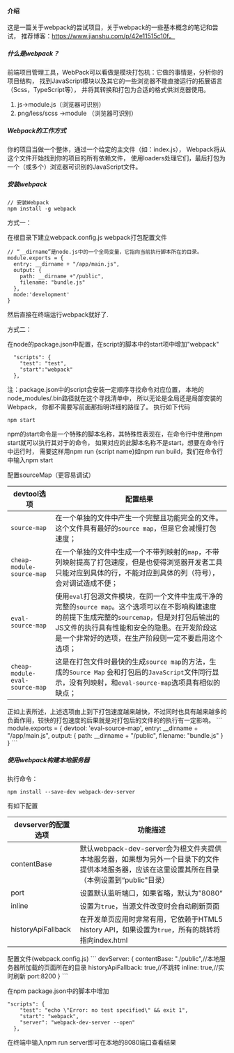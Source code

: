 #### 介绍
这是一篇关于webpack的尝试项目，关于webpack的一些基本概念的笔记和尝试，
推荐博客：https://www.jianshu.com/p/42e11515c10f。

##### 什么是webpack？
前端项目管理工具，WebPack可以看做是模块打包机：它做的事情是，分析你的项目结构，
找到JavaScript模块以及其它的一些浏览器不能直接运行的拓展语言（Scss，TypeScript等），
并将其转换和打包为合适的格式供浏览器使用。

1. js->module.js（浏览器可识别）
2. png/less/scss ->module （浏览器可识别）

##### Webpack的工作方式
你的项目当做一个整体，通过一个给定的主文件（如：index.js），
Webpack将从这个文件开始找到你的项目的所有依赖文件，
使用loaders处理它们，最后打包为一个（或多个）浏览器可识别的JavaScript文件。

##### 安装webpack
```
// 安装Webpack
npm install -g webpack
```
方式一：

在根目录下建立webpack.config.js webpack打包配置文件
```
// “__dirname”是node.js中的一个全局变量，它指向当前执行脚本所在的目录。
module.exports = {
  entry: __dirname + "/app/main.js",
  output: {
    path: __dirname +"/public",
    filename: "bundle.js"
  },
  mode:'development'
}
```
然后直接在终端运行webpack就好了.

方式二：

在node的package.json中配置，在script的脚本中的start项中增加"webpack"
```
  "scripts": {
    "test": "test",
    "start":"webpack"
  },
```
注：package.json中的script会安装一定顺序寻找命令对应位置，
本地的node_modules/.bin路径就在这个寻找清单中，
所以无论是全局还是局部安装的Webpack，
你都不需要写前面那指明详细的路径了。
执行如下代码
```
npm start
```
npm的start命令是一个特殊的脚本名称，其特殊性表现在，在命令行中使用npm start就可以执行其对于的命令，
如果对应的此脚本名称不是start，想要在命令行中运行时，
需要这样用npm run {script name}如npm run build，我们在命令行中输入npm start

配置sourceMap（更容易调试）
<table>
<thead>
<tr>
<th>devtool选项</th>
<th>配置结果</th>
</tr>
</thead>
<tbody>
<tr>
<td><code>source-map</code></td>
<td>在一个单独的文件中产生一个完整且功能完全的文件。这个文件具有最好的<code>source map</code>，但是它会减慢打包速度；</td>
</tr>
<tr>
<td><code>cheap-module-source-map</code></td>
<td>在一个单独的文件中生成一个不带列映射的<code>map</code>，不带列映射提高了打包速度，但是也使得浏览器开发者工具只能对应到具体的行，不能对应到具体的列（符号），会对调试造成不便；</td>
</tr>
<tr>
<td><code>eval-source-map</code></td>
<td>使用<code>eval</code>打包源文件模块，在同一个文件中生成干净的完整的<code>source map</code>。这个选项可以在不影响构建速度的前提下生成完整的<code>sourcemap</code>，但是对打包后输出的JS文件的执行具有性能和安全的隐患。在开发阶段这是一个非常好的选项，在生产阶段则一定不要启用这个选项；</td>
</tr>
<tr>
<td><code>cheap-module-eval-source-map</code></td>
<td>这是在打包文件时最快的生成<code>source map</code>的方法，生成的<code>Source Map</code> 会和打包后的<code>JavaScript</code>文件同行显示，没有列映射，和<code>eval-source-map</code>选项具有相似的缺点；</td>
</tr>
</tbody>
</table>
正如上表所述，上述选项由上到下打包速度越来越快，不过同时也具有越来越多的负面作用，较快的打包速度的后果就是对打包后的文件的的执行有一定影响。
```
module.exports = {
  devtool: 'eval-source-map',
  entry:  __dirname + "/app/main.js",
  output: {
    path: __dirname + "/public",
    filename: "bundle.js"
  }
}
```

##### 使用webpack构建本地服务器
执行命令：
```
npm install --save-dev webpack-dev-server
```
有如下配置
<table>
<thead>
<tr>
<th>devserver的配置选项</th>
<th>功能描述</th>
</tr>
</thead>
<tbody>
<tr>
<td>contentBase</td>
<td>默认webpack-dev-server会为根文件夹提供本地服务器，如果想为另外一个目录下的文件提供本地服务器，应该在这里设置其所在目录（本例设置到“public"目录）</td>
</tr>
<tr>
<td>port</td>
<td>设置默认监听端口，如果省略，默认为”8080“</td>
</tr>
<tr>
<td>inline</td>
<td>设置为<code>true</code>，当源文件改变时会自动刷新页面</td>
</tr>
<tr>
<td>historyApiFallback</td>
<td>在开发单页应用时非常有用，它依赖于HTML5 history API，如果设置为<code>true</code>，所有的跳转将指向index.html</td>
</tr>
</tbody>
</table>
配置文件(webpack.config.js)
```
  devServer: {
    contentBase: "./public",//本地服务器所加载的页面所在的目录
    historyApiFallback: true,//不跳转
    inline: true,//实时刷新
    port:8200
  }
```

在npm package.json中的脚本中增加
```
"scripts": {
    "test": "echo \"Error: no test specified\" && exit 1",
    "start": "webpack",
    "server": "webpack-dev-server --open"
  },

```
在终端中输入npm run server即可在本地的8080端口查看结果

